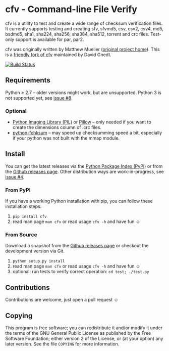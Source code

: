 # cfv - Command-line File Verify

cfv is a utility to test and create a wide range of checksum verification files.
It currently supports testing and creating sfv, sfvmd5, csv, csv2, csv4, md5, bsdmd5, sha1, sha224,
sha256, sha384, sha512, torrent and crc files.
Test-only support is available for par, par2.

cfv was originally written by Matthew Mueller ([original project home](http://cfv.sourceforge.net/)).
This is a [friendly fork of cfv](https://github.com/cfv-project/cfv) maintained by David Gnedt.

[![Build Status](https://travis-ci.org/cfv-project/cfv.svg?branch=master)](https://travis-ci.org/cfv-project/cfv)

## Requirements

Python ≥ 2.7 – older versions might work, but are unsupported.
Python 3 is not supported yet, see [issue #8](https://github.com/cfv-project/cfv/issues/8).

### Optional

* [Python Imaging Library (PIL)](https://www.pythonware.com/products/pil/) or
  [Pillow](https://python-pillow.org/) – only needed if you want to create the
  dimensions column of .crc files.
* [python-fchksum](http://code.fluffytapeworm.com/projects) – may speed up checksumming
  speed a bit, especially if your python was not built with the mmap module.

## Install

You can get the latest releases via the [Python Package Index (PyPI)](https://pypi.org/project/cfv/)
or from the [Github releases page](https://github.com/cfv-project/cfv/releases).
Other distribution ways are work-in-progress, see [issue #4](https://github.com/cfv-project/cfv/issues/4).

### From PyPI

If you have a working Python installation with pip, you can follow these installation steps:

1. `pip install cfv`
2. read man page `man cfv` or read usage `cfv -h` and have fun ☺️

### From Source

Download a snapshot from the [Github releases page](https://github.com/cfv-project/cfv/releases)
or checkout the development version via Git.

1. `python setup.py install`
2. read man page `man cfv` or read usage `cfv -h` and have fun ☺️
3. optional: run tests to verify correct operation: `cd test; ./test.py`

## Contributions

Contributions are welcome, just open a pull request ☺️

## Copying

This program is free software; you can redistribute it and/or modify it under
the terms of the GNU General Public License as published by the Free Software
Foundation; either version 2 of the License, or (at your option) any later
version.
See the file `COPYING` for more information.
